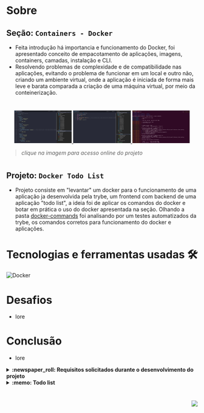 # Sobre

## Seção: `Containers - Docker`

- Feita introdução há importancia e funcionamento do Docker, foi apresentado conceito de empacotamento de aplicações, imagens, containers, camadas, instalação e CLI.
- Resolvendo problemas de complexidade e de compatibilidade nas aplicações, evitando o problema de funcionar em um local e outro não, criando um ambiente virtual, onde a aplicação é iniciada de forma mais leve e barata comparada a criação de uma máquina virtual, por meio da conteinerização.
#
<div align="center">
  <a href="#">
    <img width="30%" src="./readme-imgs/project_top.webp">
    <img width="30%" src="./readme-imgs/project_mid.webp">
    <img width="30%" src="./readme-imgs/project_bottom.webp">
  </a>
</div>

>*clique na imagem para acesso online do projeto*
#
## Projeto: `Docker Todo List`

- Projeto consiste em "levantar" um docker para o funcionamento de uma aplicação ja desenvolvida pela trybe, um frontend com backend de uma aplicação "todo list", a ideia foi de aplicar os comandos do docker e botar em prática o uso do docker apresentada na seção. Olhando a pasta [docker-commands](https://github.com/davidrogger/trybe-project-docker-todo-list/tree/readme-update/docker/docker-commands) foi analisando por um testes automatizados da trybe, os comandos corretos para funcionamento do docker e aplicações.

# Tecnologias e ferramentas usadas 🛠

![Docker](https://img.shields.io/badge/-Docker-fff?style=for-the-badge&logo=docker)


# Desafios

- lore

# Conclusão

- lore

</details>

<details>
  <summary>
    <strong>
      :newspaper_roll: Requisitos solicitados durante o desenvolvimento do projeto
    </strong>
  </summary>

 
### Requisitos
*Nome* | *Avaliação*
--- | :---:

1 - Crie um container em modo interativo, sem rodá-lo, nomeando-o como `01container` e utilizando a imagem `alpine` na versão `3.12` | :heavy_check_mark:
2 - Inicie o container `01container` | :heavy_check_mark:
3 - Liste os containers filtrando pelo nome `01container` | :heavy_check_mark:
4 - Execute o comando `cat /etc/os-release` no container `01container` sem se acoplar a ele | :heavy_check_mark:
5 - Remova o container `01container` | :heavy_check_mark:
6 - Faça o download da imagem `nginx` com a versão `1.21.3-alpine` sem criar ou rodar um container | :heavy_check_mark:
7 - Rode um novo container com a imagem  `nginx` com a versão `1.21.3-alpine` em segundo plano nomeando-o como `02images` e mapeando sua porta padrão de acesso para porta `3000` do sistema hospedeiro | :heavy_check_mark:
8 - Pare o container `02images` que está em andamento | :heavy_check_mark:
9 - Gere uma build a partir do Dockerfile do `back-end` do `todo-app` nomeando a imagem para `todobackend` | :heavy_check_mark:
10 - Gere uma build a partir do Dockerfile do `front-end` do `todo-app` nomeando a imagem para `todofrontend` | :heavy_check_mark:
11 - Gere uma build a partir do Dockerfile dos `testes` do `todo-app` nomeando a imagem para `todotests` | :heavy_check_mark:
12 - Suba uma orquestração em segundo plano com o docker-compose de forma que `backend`, `frontend` e `tests` consigam se comunicar | :heavy_check_mark:

</details>

<details>
  <summary>
    <strong>
      :memo: Todo list
    </strong>
  </summary>

  - [x] - ~~Criar aplicação com base nos requisitos da trybe.~~ ![data](https://badgen.net/badge/delivery/17-05-2022/green)
  - [ ] - Desenvolver testes automatizados.

</details>

#

<div align="right">
  <img src="https://badgen.net/badge/last%20update/08-02-2023/blue">
</div>
